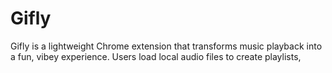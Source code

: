 # Gifly
Gifly is a lightweight Chrome extension that transforms music playback into a fun, vibey experience. Users load local audio files to create playlists, 
